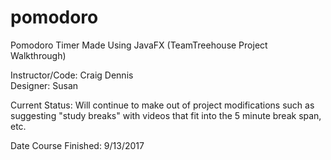# pomodoro
Pomodoro Timer Made Using JavaFX (TeamTreehouse Project Walkthrough)

Instructor/Code: Craig Dennis </br>
Designer: Susan

Current Status: Will continue to make out of project modifications such as suggesting
"study breaks" with videos that fit into the 5 minute break span, etc.

Date Course Finished: 9/13/2017
